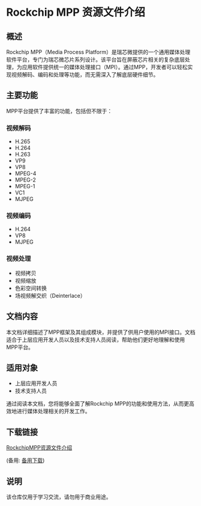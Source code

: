# Rockchip MPP 资源文件介绍

## 概述

Rockchip MPP（Media Process Platform）是瑞芯微提供的一个通用媒体处理软件平台，专门为瑞芯微芯片系列设计。该平台旨在屏蔽芯片相关的复杂底层处理，为应用软件提供统一的媒体处理接口（MPI）。通过MPP，开发者可以轻松实现视频解码、编码和处理等功能，而无需深入了解底层硬件细节。

## 主要功能

MPP平台提供了丰富的功能，包括但不限于：

### 视频解码
- H.265
- H.264
- H.263
- VP9
- VP8
- MPEG-4
- MPEG-2
- MPEG-1
- VC1
- MJPEG

### 视频编码
- H.264
- VP8
- MJPEG

### 视频处理
- 视频拷贝
- 视频缩放
- 色彩空间转换
- 场视频解交织（Deinterlace）

## 文档内容

本文档详细描述了MPP框架及其组成模块，并提供了供用户使用的MPI接口。文档适合于上层应用开发人员以及技术支持人员阅读，帮助他们更好地理解和使用MPP平台。

## 适用对象

- 上层应用开发人员
- 技术支持人员

通过阅读本文档，您将能够全面了解Rockchip MPP的功能和使用方法，从而更高效地进行媒体处理相关的开发工作。

## 下载链接
[RockchipMPP资源文件介绍](https://pan.quark.cn/s/45ab2a9b4175) 

(备用: [备用下载](https://pan.baidu.com/s/1H7TUxZCWzrukPblD0xi9-g?pwd=3855))

## 说明

该仓库仅用于学习交流，请勿用于商业用途。
